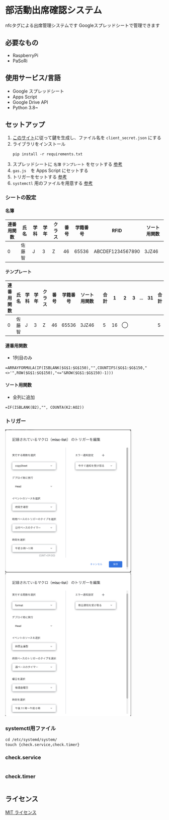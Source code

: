 # 部活動出席確認システム
nfcタグによる出席管理システムです
Googleスプレッドシートで管理できます

## 必要なもの
- RaspberryPi
- PaSoRi

## 使用サービス/言語
- Google スプレッドシート
- Apps Script
- Google Drive API
- Python 3.8~

## セットアップ
1. [このサイト](https://www.twilio.com/blog/an-easy-way-to-read-and-write-to-a-google-spreadsheet-in-python-jp)に従って鍵を生成し、ファイル名を `client_secret.json` にする
2. ライブラリをインストール
   ```
   pip install -r requirements.txt
   ```
3. スプレッドシートに `名簿` `テンプレート` をセットする [参考](#シートの設定)
4. `gas.js`　を Apps Script にセットする
5. トリガーをセットする [参考](#トリガー)
6. `systemctl` 用のファイルを用意する [参考](#systemctl用ファイル)


### シートの設定
#### 名簿
| 連番用関数 | 氏名   | 学科 | 学年 | クラス | 番号 | 学籍番号 | RFID              | ソート用関数 |
|----------|--------|-----|-----|-------|------|--------|-------------------|------------|
| 0        | 佐藤 智 | J   | 3   | Z     |  46  | 65536  | ABCDEF1234567890  | 3JZ46      |

#### テンプレート
| 連番用関数 | 氏名   | 学科 | 学年 | クラス | 番号 | 学籍番号 | ソート用関数 | | 合計 | 1   | 2 | 3 | ... | 31  | 合計 |
|----------|--------|-----|-----|-------|------|--------|------------|-|------|----|---|---|------|-----|-----|
| 0        | 佐藤 智 | J   | 3   | Z     |  46  | 65536  | 3JZ46      | | 5    | 16 | ◯ |   |      |     | 5   |

#### 連番用関数
- 1列目のみ
```
=ARRAYFORMULA(IF(ISBLANK($G$1:$G$150),"",COUNTIFS($G$1:$G$150,"<>'",ROW($G$1:$G$150),"<="&ROW($G$1:$G$150)-1)))
```
#### ソート用関数
- 全列に追加
```
=IF(ISBLANK(B2),"", COUNTA(K2:AO2))
```

### トリガー

<img src="./images/gas-1.png" width="400">
<img src="./images/gas-2.png" width="400">


### systemctl用ファイル
```
cd /etc/systemd/system/
touch {check.service,check.timer}
```

### check.service
```
```

### check.timer
```
```


## ライセンス
[MIT ライセンス](/LICENSE)